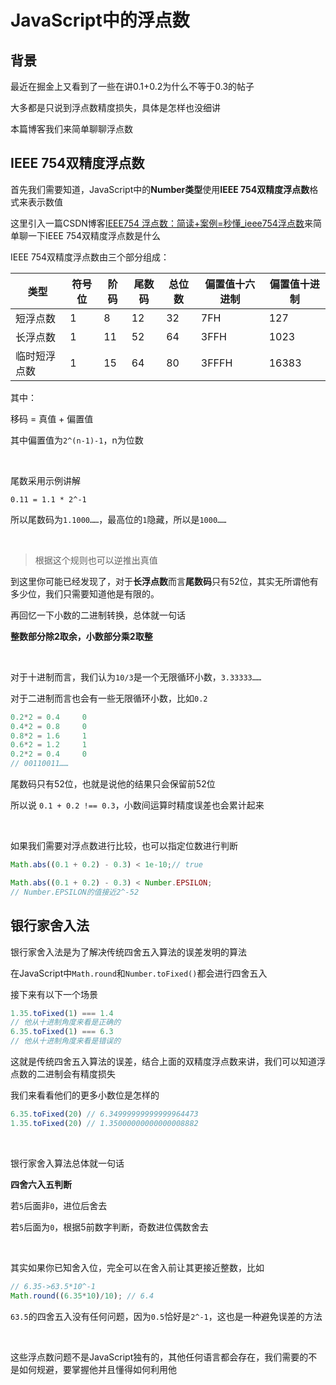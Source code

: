 # JavaScript中的浮点数

## 背景

最近在掘金上又看到了一些在讲0.1+0.2为什么不等于0.3的帖子

大多都是只说到浮点数精度损失，具体是怎样也没细讲

本篇博客我们来简单聊聊浮点数



## IEEE 754双精度浮点数

首先我们需要知道，JavaScript中的**Number类型**使用**IEEE 754双精度浮点数**格式来表示数值

这里引入一篇CSDN博客[IEEE754 浮点数：简读+案例=秒懂_ieee754浮点数](https://blog.csdn.net/weixin_47713503/article/details/108699001)来简单聊一下IEEE 754双精度浮点数是什么

IEEE 754双精度浮点数由三个部分组成：

| 类型         | 符号位 | 阶码 | 尾数码 | 总位数 | 偏置值十六进制 | 偏置值十进制 |
| ------------ | ------ | ---- | ------ | ------ | -------------- | ------------ |
| 短浮点数     | 1      | 8    | 12     | 32     | 7FH            | 127          |
| 长浮点数     | 1      | 11   | 52     | 64     | 3FFH           | 1023         |
| 临时短浮点数 | 1      | 15   | 64     | 80     | 3FFFH          | 16383        |

其中：

移码 = 真值 + 偏置值

其中偏置值为`2^(n-1)-1`，n为位数

<br>

尾数采用示例讲解

`0.11 = 1.1 * 2^-1`

所以尾数码为`1.1000……`，最高位的`1`隐藏，所以是`1000……`

<br>

> 根据这个规则也可以逆推出真值

到这里你可能已经发现了，对于**长浮点数**而言**尾数码**只有52位，其实无所谓他有多少位，我们只需要知道他是有限的。

再回忆一下小数的二进制转换，总体就一句话

**整数部分除2取余，小数部分乘2取整**

<br>

对于十进制而言，我们认为`10/3`是一个无限循环小数，`3.33333……`

对于二进制而言也会有一些无限循环小数，比如`0.2`

```ts
0.2*2 = 0.4		0
0.4*2 = 0.8		0
0.8*2 = 1.6		1
0.6*2 = 1.2		1
0.2*2 = 0.4		0
// 00110011……
```

尾数码只有52位，也就是说他的结果只会保留前52位

所以说 `0.1 + 0.2 !== 0.3`，小数间运算时精度误差也会累计起来

<br>

如果我们需要对浮点数进行比较，也可以指定位数进行判断

```ts
Math.abs((0.1 + 0.2) - 0.3) < 1e-10;// true

Math.abs((0.1 + 0.2) - 0.3) < Number.EPSILON;
// Number.EPSILON的值接近2^-52
```



## 银行家舍入法

银行家舍入法是为了解决传统四舍五入算法的误差发明的算法

在JavaScript中`Math.round`和`Number.toFixed()`都会进行四舍五入

接下来有以下一个场景

```ts
1.35.toFixed(1) === 1.4
// 他从十进制角度来看是正确的
6.35.toFixed(1) === 6.3
// 他从十进制角度来看是错误的
```

这就是传统四舍五入算法的误差，结合上面的双精度浮点数来讲，我们可以知道浮点数的二进制会有精度损失

我们来看看他们的更多小数位是怎样的

```ts
6.35.toFixed(20) // 6.34999999999999964473
1.35.toFixed(20) // 1.35000000000000008882
```

<br>

银行家舍入算法总体就一句话

**四舍六入五判断**

若`5`后面非`0`，进位后舍去

若`5`后面为`0`，根据5前数字判断，奇数进位偶数舍去

<br>

其实如果你已知舍入位，完全可以在舍入前让其更接近整数，比如

```ts
// 6.35->63.5*10^-1
Math.round((6.35*10)/10); // 6.4
```

`63.5`的四舍五入没有任何问题，因为`0.5`恰好是`2^-1`，这也是一种避免误差的方法

<br>

这些浮点数问题不是JavaScript独有的，其他任何语言都会存在，我们需要的不是如何规避，要掌握他并且懂得如何利用他
